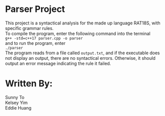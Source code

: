 # Parser Project
This project is a syntactical analysis for the made up language RAT18S, with specific grammar rules.  
To compile the program, enter the following command into the terminal  
`g++ -std=c++17 parser.cpp -o parser`  
and to run the program, enter    
`./parser`  
The program reads from a file called `output.txt`, and if the executable does not display an output, there are no syntactical errors. Otherwise, it should output an error message indicating the rule it failed.
# Written By:
Sunny To  
Kelsey Yim  
Eddie Huang
